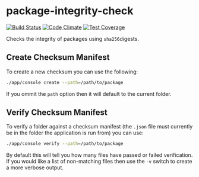# package-integrity-check
[![Build Status](https://travis-ci.org/jedi58/package-integrity-check.svg?branch=master)](https://travis-ci.org/jedi58/package-integrity-check)
[![Code Climate](https://codeclimate.com/github/jedi58/package-integrity-check/badges/gpa.svg)](https://codeclimate.com/github/jedi58/package-integrity-check)
[![Test Coverage](https://codeclimate.com/github/jedi58/package-integrity-check/badges/coverage.svg)](https://codeclimate.com/github/jedi58/package-integrity-check/coverage)

Checks the integrity of packages using `sha256`digests.

## Create Checksum Manifest
To create a new checksum you can use the following:

```bash
./app/console create --path=/path/to/package
```

If you ommit the `path` option then it will default to the current folder.


## Verify Checksum Manifest
To verify a folder against a checksum manifest (the `.json` file must currently be in the folder the application is run from) you can use:

```bash
./app/console verify --path=/path/to/package
```

By default this will tell you how many files have passed or failed verification. If you would like a list of non-matching files then use the `-v` switch to create a more verbose output.
